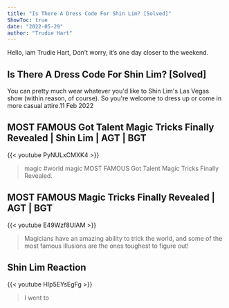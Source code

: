 ```yaml
---
title: "Is There A Dress Code For Shin Lim? [Solved]"
ShowToc: true 
date: "2022-05-29"
author: "Trudie Hart" 
---
```


Hello, iam Trudie Hart, Don’t worry, it’s one day closer to the weekend.
## Is There A Dress Code For Shin Lim? [Solved]
You can pretty much wear whatever you'd like to Shin Lim's Las Vegas show (within reason, of course). So you're welcome to dress up or come in more casual attire.11 Feb 2022

## MOST FAMOUS Got Talent Magic Tricks Finally Revealed | Shin Lim | AGT | BGT
{{< youtube PyNULxCMXK4 >}}
>magic #world magic MOST FAMOUS Got Talent Magic Tricks Finally Revealed.

## MOST FAMOUS Magic Tricks Finally Revealed | AGT | BGT
{{< youtube E49Wzf8UlAM >}}
>Magicians have an amazing ability to trick the world, and some of the most famous illusions are the ones toughest to figure out!

## Shin Lim Reaction
{{< youtube HIp5EYsEgFg >}}
>I went to 

